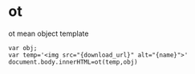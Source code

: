 # ot
ot mean object template

```
var obj;
var temp='<img src="{download_url}" alt="{name}">'
document.body.innerHTML=ot(temp,obj)

```
